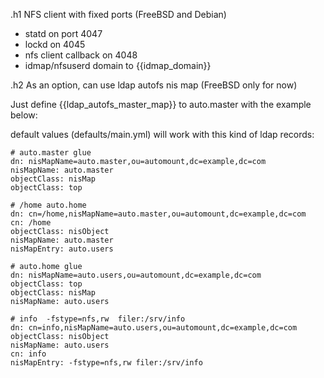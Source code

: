 .h1 NFS client with fixed ports (FreeBSD and Debian)

  * statd on port 4047
  * lockd on 4045
  * nfs client callback on 4048
  * idmap/nfsuserd domain to {{idmap_domain}}

.h2 As an option, can use ldap autofs nis map (FreeBSD only for now)

Just define {{ldap_autofs_master_map}} to auto.master with the example below:

default values (defaults/main.yml) will work 
with this kind of ldap records:

```
# auto.master glue
dn: nisMapName=auto.master,ou=automount,dc=example,dc=com
nisMapName: auto.master
objectClass: nisMap
objectClass: top

# /home	auto.home
dn: cn=/home,nisMapName=auto.master,ou=automount,dc=example,dc=com
cn: /home
objectClass: nisObject
nisMapName: auto.master
nisMapEntry: auto.users

# auto.home glue
dn: nisMapName=auto.users,ou=automount,dc=example,dc=com
objectClass: top
objectClass: nisMap
nisMapName: auto.users

# info	-fstype=nfs,rw	filer:/srv/info
dn: cn=info,nisMapName=auto.users,ou=automount,dc=example,dc=com
objectClass: nisObject
nisMapName: auto.users
cn: info
nisMapEntry: -fstype=nfs,rw filer:/srv/info
```
